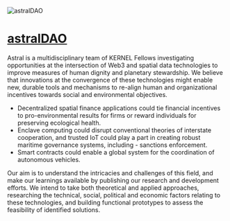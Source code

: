 ![astralDAO](https://github.com/astralDAO/overview/blob/master/brand-identity/Logo_bg.png?raw=true)

# [astralDAO](https://astraldao.org/)

Astral is a multidisciplinary team of KERNEL Fellows investigating opportunities at the intersection of Web3 and spatial data technologies to improve measures of human dignity and planetary stewardship. We believe that innovations at the convergence of these technologies might enable new, durable tools and mechanisms to re-align human and organizational incentives towards social and environmental objectives.

- Decentralized spatial finance applications could tie financial incentives to pro-environmental results for firms or reward individuals for preserving ecological health.
- Enclave computing could disrupt conventional theories of interstate cooperation, and trusted IoT could play a part in creating robust maritime governance systems, including - sanctions enforcement.
- Smart contracts could enable a global system for the coordination of autonomous vehicles.

Our aim is to understand the intricacies and challenges of this field, and make our learnings available by publishing our research and development efforts. We intend to take both theoretical and applied approaches, researching the technical, social, political and economic factors relating to these technologies, and building functional prototypes to assess the feasibility of identified solutions.
